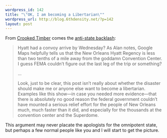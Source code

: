 ```yaml
--- 
wordpress_id: 142
title: "\"OK, I am becoming a Libertarian\""
wordpress_url: http://blog.6thdensity.net/?p=142
layout: post
---
```

From <a href="http://crookedtimber.org">Crooked Timber</a> comes the <a href="http://crookedtimber.org/2005/09/05/ok-i-am-becoming-a-libertarian/">anti-state backlash</a>:<blockquote><p>Hyatt had a convoy arrive by Wednesday? As Alan notes, Google Maps helpfully tells us that the New Orleans Hyatt Regency is less than two tenths of a mile away from the goddamn Convention Center. I guess FEMA couldn’t figure out the last leg of the trip or something?</p><p>...</p><p>Look, just to be clear, this post isn’t really about whether the disaster should make me or anyone else want to become a libertarian. Examples like this show—in case you needed more evidence—that there is absolutely no good reason the federal government couldn’t have mounted a serious relief effort for the people of New Orleans much, much faster than it did, and especially for the thousands at the convention center and the Superdome.</p></blockquote>This argument may never placate the apologists for the omnipotent state, but perhaps a few normal people like you and I will start to get the picture.
